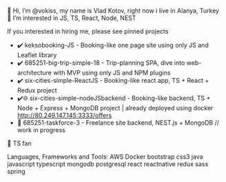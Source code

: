 👋 Hi, I’m @vokiss, my name is Vlad Kotov, right now i live in Alanya, Turkey
👀 I’m interested in JS, TS, React, Node, NEST

If you interested in hiring me, please see pinned projects
   - ✔️ keksobooking-JS - Booking-like one page site using only JS and Leaflet library
   - ✔️ 685251-big-trip-simple-18 - Trip-planning SPA, dive into web-architecture with MVP using only JS and NPM plugins
   - ✔️ six-cities-simple-ReactJS - Booking-like react app, TS + React + Redux project
   - ✔️🌐 six-cities-simple-nodeJSbackend - Booking-like backend, TS + Node + Express + MongoDB project | already deployed using docker http://80.249.147.145:3333/offers
   - 🚧 685251-taskforce-3 - Freelance site backend, NEST.js + MongoDB // work in progress

💎 TS fan
<!---
vokiss/vokiss is a ✨ special ✨ repository because its `README.md` (this file) appears on your GitHub profile.
You can click the Preview link to take a look at your changes.
--->
Languages, Frameworks and Tools:
AWS Docker bootstrap css3 java javascript typescript mongodb postgresql react reactnative redux sass spring
